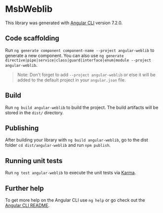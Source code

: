 # MsbWeblib

This library was generated with [Angular CLI](https://github.com/angular/angular-cli) version 7.2.0.

## Code scaffolding

Run `ng generate component component-name --project angular-weblib` to generate a new component. You can also use `ng generate directive|pipe|service|class|guard|interface|enum|module --project angular-weblib`.

> Note: Don't forget to add `--project angular-weblib` or else it will be added to the default project in your `angular.json` file.

## Build

Run `ng build angular-weblib` to build the project. The build artifacts will be stored in the `dist/` directory.

## Publishing

After building your library with `ng build angular-weblib`, go to the dist folder `cd dist/angular-weblib` and run `npm publish`.

## Running unit tests

Run `ng test angular-weblib` to execute the unit tests via [Karma](https://karma-runner.github.io).

## Further help

To get more help on the Angular CLI use `ng help` or go check out the [Angular CLI README](https://github.com/angular/angular-cli/blob/master/README.md).
